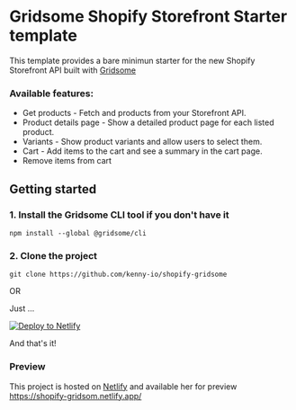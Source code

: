 # Gridsome Shopify Storefront Starter template

This template provides a bare minimun starter for the new Shopify Storefront API built with [Gridsome](https://gridsome.org)

### Available features:

- Get products - Fetch and products from your Storefront API.
- Product details page - Show a detailed product page for each listed product.
- Variants - Show product variants and allow users to select them.
- Cart - Add items to the cart and see a summary in the cart page.
- Remove items from cart

## Getting started

### 1. Install the Gridsome CLI tool if you don't have it

`npm install --global @gridsome/cli`

### 2. Clone the project

`git clone https://github.com/kenny-io/shopify-gridsome`

OR

Just ...

[![Deploy to Netlify](https://www.netlify.com/img/deploy/button.svg)](https://app.netlify.com/start/deploy?repository=https://github.com/kenny-io/shopify-gridsome)

And that's it!

### Preview

This project is hosted on [Netlify](https://app.netlify.com/) and available her for preview https://shopify-gridsom.netlify.app/
